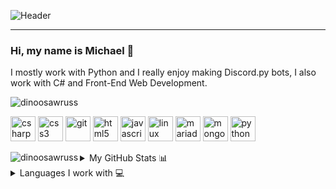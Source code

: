 ![Header](https://i.imgur.com/iMep4aP.png)

---
### Hi, my name is Michael 👋
I mostly work with Python and I really enjoy making Discord.py bots, I also work with C# and Front-End Web Development.


<img src="https://komarev.com/ghpvc/?username=dinoosawruss" alt="dinoosawruss" /> 
<p align="left"><img src="https://devicons.github.io/devicon/devicon.git/icons/csharp/csharp-original.svg" alt="csharp" width="40" height="40"/> <img src="https://devicons.github.io/devicon/devicon.git/icons/css3/css3-original-wordmark.svg" alt="css3" width="40" height="40"/> <img src="https://www.vectorlogo.zone/logos/git-scm/git-scm-icon.svg" alt="git" width="40" height="40"/> <img src="https://devicons.github.io/devicon/devicon.git/icons/html5/html5-original-wordmark.svg" alt="html5" width="40" height="40"/> <img src="https://devicons.github.io/devicon/devicon.git/icons/javascript/javascript-original.svg" alt="javascript" width="40" height="40"/> <img src="https://devicons.github.io/devicon/devicon.git/icons/linux/linux-original.svg" alt="linux" width="40" height="40"/> <img src="https://www.vectorlogo.zone/logos/mariadb/mariadb-icon.svg" alt="mariadb" width="40" height="40"/> <img src="https://devicons.github.io/devicon/devicon.git/icons/mongodb/mongodb-original-wordmark.svg" alt="mongodb" width="40" height="40"/> <img src="https://devicons.github.io/devicon/devicon.git/icons/python/python-original.svg" alt="python" width="40" height="40"/></p><p><img align="left" src="https://github-readme-stats.vercel.app/api/top-langs/?username=dinoosawruss&layout=compact&hide=html" alt="dinoosawruss" /></p>

<details>
  <summary>My GitHub Stats 📊</summary>
  ![GitHub Stats](https://github-readme-stats.vercel.app/api?username=Dinoosawruss&count_private=true&show_icons=true)
</details>

<details>
  <summary>Languages I work with 💻</summary>
  ![Top Languages](https://github-readme-stats.vercel.app/api/top-langs/?username=Dinoosawruss&layout=compact)
</details>
